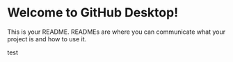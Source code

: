 # Welcome to GitHub Desktop!

This is your README. READMEs are where you can communicate what your project is and how to use it.

test